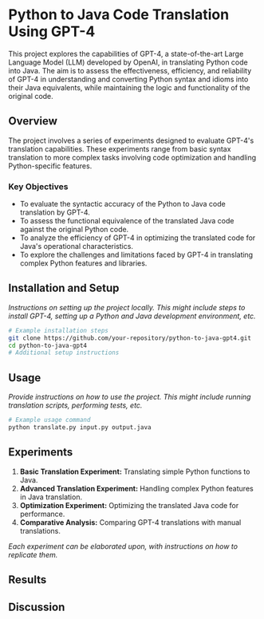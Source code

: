 # Python to Java Code Translation Using GPT-4

This project explores the capabilities of GPT-4, a state-of-the-art Large Language Model (LLM) developed by OpenAI, in translating Python code into Java. The aim is to assess the effectiveness, efficiency, and reliability of GPT-4 in understanding and converting Python syntax and idioms into their Java equivalents, while maintaining the logic and functionality of the original code.

## Overview

The project involves a series of experiments designed to evaluate GPT-4's translation capabilities. These experiments range from basic syntax translation to more complex tasks involving code optimization and handling Python-specific features. 

### Key Objectives

- To evaluate the syntactic accuracy of the Python to Java code translation by GPT-4.
- To assess the functional equivalence of the translated Java code against the original Python code.
- To analyze the efficiency of GPT-4 in optimizing the translated code for Java's operational characteristics.
- To explore the challenges and limitations faced by GPT-4 in translating complex Python features and libraries.

## Installation and Setup

*Instructions on setting up the project locally. This might include steps to install GPT-4, setting up a Python and Java development environment, etc.*

```bash
# Example installation steps
git clone https://github.com/your-repository/python-to-java-gpt4.git
cd python-to-java-gpt4
# Additional setup instructions
```

## Usage

*Provide instructions on how to use the project. This might include running translation scripts, performing tests, etc.*

```bash
# Example usage command
python translate.py input.py output.java
```

## Experiments

1. **Basic Translation Experiment:** Translating simple Python functions to Java.
2. **Advanced Translation Experiment:** Handling complex Python features in Java translation.
3. **Optimization Experiment:** Optimizing the translated Java code for performance.
4. **Comparative Analysis:** Comparing GPT-4 translations with manual translations.

*Each experiment can be elaborated upon, with instructions on how to replicate them.*

## Results

## Discussion



